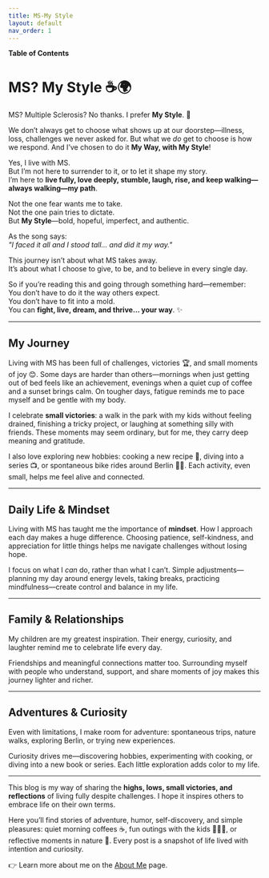 ```yaml
---
title: MS-My Style
layout: default
nav_order: 1
---
```


<div class="mobile-toc">
  <strong>Table of Contents</strong>
  <ul></ul>
</div>

# MS? My Style ☕🌍

MS? Multiple Sclerosis? No thanks. I prefer **My Style**. 💪  

We don’t always get to choose what shows up at our doorstep—illness, loss, challenges we never asked for. But what we *do* get to choose is how we respond. And I’ve chosen to do it **My Way, with My Style**!  

Yes, I live with MS.  
But I’m not here to surrender to it, or to let it shape my story.  
I’m here to **live fully, love deeply, stumble, laugh, rise, and keep walking—always walking—my path**.  

Not the one fear wants me to take.  
Not the one pain tries to dictate.  
But **My Style**—bold, hopeful, imperfect, and authentic.  

As the song says:  
*"I faced it all and I stood tall… and did it my way."*  

This journey isn’t about what MS takes away.  
It’s about what I choose to give, to be, and to believe in every single day.  

So if you’re reading this and going through something hard—remember:  
You don’t have to do it the way others expect.  
You don’t have to fit into a mold.  
You can **fight, live, dream, and thrive… your way**. ✨

---

## My Journey

Living with MS has been full of challenges, victories 🏆, and small moments of joy 😊. Some days are harder than others—mornings when just getting out of bed feels like an achievement, evenings when a quiet cup of coffee and a sunset brings calm. On tougher days, fatigue reminds me to pace myself and be gentle with my body.  

I celebrate **small victories**: a walk in the park with my kids without feeling drained, finishing a tricky project, or laughing at something silly with friends. These moments may seem ordinary, but for me, they carry deep meaning and gratitude.  

I also love exploring new hobbies: cooking a new recipe 🍝, diving into a series 📺, or spontaneous bike rides around Berlin 🚴‍♂️. Each activity, even small, helps me feel alive and connected.

---

## Daily Life & Mindset

Living with MS has taught me the importance of **mindset**. How I approach each day makes a huge difference. Choosing patience, self-kindness, and appreciation for little things helps me navigate challenges without losing hope.  

I focus on what I *can* do, rather than what I can’t. Simple adjustments—planning my day around energy levels, taking breaks, practicing mindfulness—create control and balance in my life.  

---

## Family & Relationships

My children are my greatest inspiration. Their energy, curiosity, and laughter remind me to celebrate life every day.  

Friendships and meaningful connections matter too. Surrounding myself with people who understand, support, and share moments of joy makes this journey lighter and richer.  

---

## Adventures & Curiosity

Even with limitations, I make room for adventure: spontaneous trips, nature walks, exploring Berlin, or trying new experiences.  

Curiosity drives me—discovering hobbies, experimenting with cooking, or diving into a new book or series. Each little exploration adds color to my life.  

---

This blog is my way of sharing the **highs, lows, small victories, and reflections** of living fully despite challenges. I hope it inspires others to embrace life on their own terms.  

Here you’ll find stories of adventure, humor, self-discovery, and simple pleasures: quiet morning coffees ☕, fun outings with the kids 👨‍👧‍👦, or reflective moments in nature 🌳. Every post is a snapshot of life lived with intention and curiosity.  

👉 Learn more about me on the [About Me](about.md) page.
